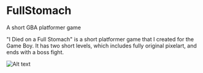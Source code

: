 # FullStomach
A short GBA platformer game

"I Died on a Full Stomach" is a short platformer game that I created for the Game Boy. It has two short levels, which includes fully original pixelart, and ends with a boss fight. 

![Alt text](/eahn2016/FullStomach/blob/master/IDOFS1.png)
